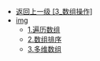 - [返回上一级 [3_数组操作]](后端/JavaNote/2_Java(书栈)/2_快速入门/3_数组操作/)
- [img](后端/JavaNote/2_Java(书栈)/2_快速入门/3_数组操作/img/)
  - [1.遍历数组](后端/JavaNote/2_Java(书栈)/2_快速入门/3_数组操作/img/1.遍历数组/)
  - [2.数组排序](后端/JavaNote/2_Java(书栈)/2_快速入门/3_数组操作/img/2.数组排序/)
  - [3.多维数组](后端/JavaNote/2_Java(书栈)/2_快速入门/3_数组操作/img/3.多维数组/)
